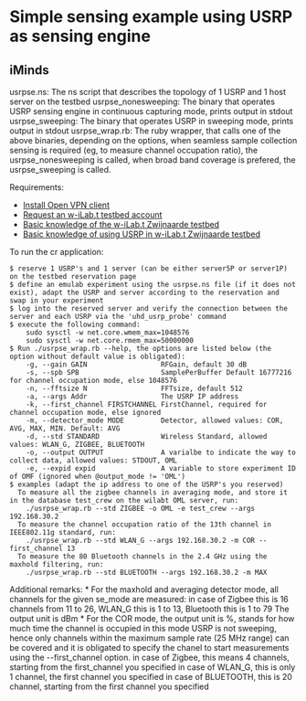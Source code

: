 Simple sensing example using USRP as sensing engine
===================

iMinds
-----
usrpse.ns: The ns script that describes the topology of 1 USRP and 1 host server on the testbed
usrpse_nonesweeping: The binary that operates USRP sensing engine in continuous capturing mode, prints output in stdout
usrpse_sweeping: The binary that operates USRP in sweeping mode, prints output in stdout
usrpse_wrap.rb: The ruby wrapper, that calls one of the above binaries, depending on the options, when seamless sample collection sensing is required (eg, to measure channel occupation ratio), the usrpse_nonesweeping is called, when broad band coverage is prefered, the usrpse_sweeping is called. 

Requirements:

  * [Install Open VPN client](https://openvpn.net/index.php/open-source/downloads.html)
  * [Request an w-iLab.t testbed account](http://ilabt.iminds.be/gettingstarted)
  * [Basic knowledge of the w-iLab.t Zwijnaarde testbed](http://ilabt.iminds.be/node/93)
  * [Basic knowledge of using USRP in w-iLab.t Zwijnaarde testbed](http://doc.ilabt.iminds.be/ilabt-documentation/wilabfacility.html#using-the-usrp-devices)

To run the cr application:

    $ reserve 1 USRP's and 1 server (can be either server5P or server1P) on the testbed reservation page
    $ define an emulab experiment using the usrpse.ns file (if it does not exist), adapt the USRP and server according to the reservation and swap in your experiment
    $ log into the reserved server and verify the connection between the server and each USRP via the 'uhd_usrp_probe' command
    $ execute the following command:
        sudo sysctl -w net.core.wmem_max=1048576
        sudo sysctl -w net.core.rmem_max=50000000
    $ Run ./usrpse_wrap.rb --help, the options are listed below (the option without default value is obligated):
        -g, --gain GAIN                  RFGain, default 30 dB
        -s, --spb SPB                    SamplePerBuffer Default 16777216 for channel occupation mode, else 1048576 
        -n, --fftsize N                  FFTsize, default 512
        -a, --args Addr                  The USRP IP address
        -k, --first_channel FIRSTCHANNEL FirstChannel, required for channel occupation mode, else ignored
        -m, --detector_mode MODE         Detector, allowed values: COR, AVG, MAX, MIN. Default: AVG
        -d, --std STANDARD               Wireless Standard, allowed values: WLAN_G, ZIGBEE, BLUETOOTH
        -o, --output OUTPUT              A varialbe to indicate the way to collect data, allowed values: STDOUT, OML
        -e, --expid expid                A variable to store experiment ID of OMF (ignored when @output_mode != 'OML')
    $ examples (adapt the ip address to one of the USRP's you reserved)
      To measure all the zigbee channels in averaging mode, and store it in the database test_crew on the wilabt OML server, run:
        ./usrpse_wrap.rb --std ZIGBEE -o OML -e test_crew --args 192.168.30.2  
      To measure the channel occupation ratio of the 13th channel in IEEE802.11g standard, run:
        ./usrpse_wrap.rb --std WLAN_G --args 192.168.30.2 -m COR --first_channel 13
      To measure the 80 Bluetooth channels in the 2.4 GHz using the maxhold filtering, run:
        ./usrpse_wrap.rb --std BLUETOOTH --args 192.168.30.2 -m MAX
 
Additional remarks: 
    * For the maxhold and averaging detector mode, all channels for the given se_mode are measured:
        in case of Zigbee this is 16 channels from 11 to 26, WLAN_G this is 1 to 13, Bluetooth this is 1 to 79
        The output unit is dBm
    * For the COR mode, the output unit is %, stands for how much time the channel is occupied
        in this mode USRP is not sweeping, hence only channels within the maximum sample rate (25 MHz range) can be covered and it is obligated to specify the chanel to start measurements using the --first_channel option. 
        in case of Zigbee, this means 4 channels, starting from the first_channel you specified
        in case of WLAN_G, this is only 1 channel, the first channel you specified
        in case of BLUETOOTH, this is 20 channel, starting from the first channel you specified

